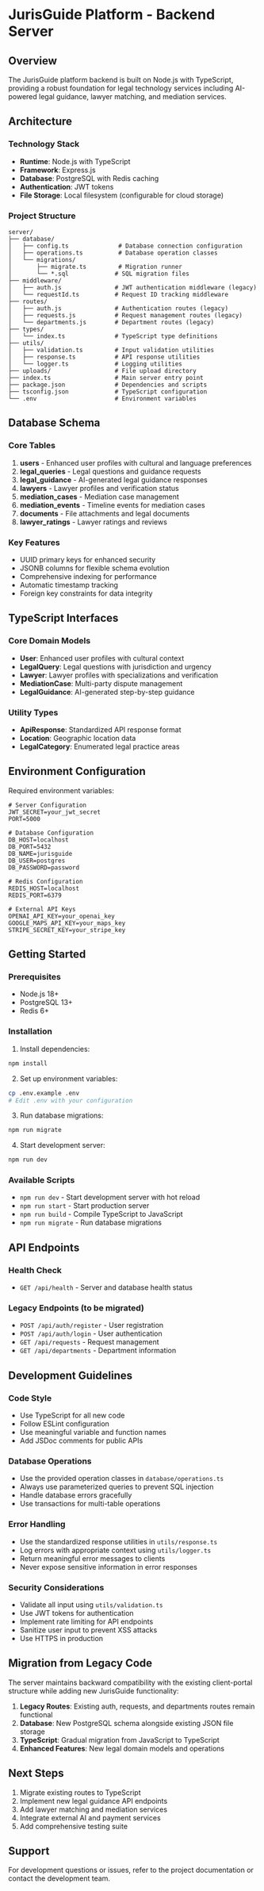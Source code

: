 # JurisGuide Platform - Backend Server

## Overview

The JurisGuide platform backend is built on Node.js with TypeScript, providing a robust foundation for legal technology services including AI-powered legal guidance, lawyer matching, and mediation services.

## Architecture

### Technology Stack
- **Runtime**: Node.js with TypeScript
- **Framework**: Express.js
- **Database**: PostgreSQL with Redis caching
- **Authentication**: JWT tokens
- **File Storage**: Local filesystem (configurable for cloud storage)

### Project Structure

```
server/
├── database/
│   ├── config.ts              # Database connection configuration
│   ├── operations.ts          # Database operation classes
│   └── migrations/
│       ├── migrate.ts         # Migration runner
│       └── *.sql             # SQL migration files
├── middleware/
│   ├── auth.js               # JWT authentication middleware (legacy)
│   └── requestId.ts          # Request ID tracking middleware
├── routes/
│   ├── auth.js               # Authentication routes (legacy)
│   ├── requests.js           # Request management routes (legacy)
│   └── departments.js        # Department routes (legacy)
├── types/
│   └── index.ts              # TypeScript type definitions
├── utils/
│   ├── validation.ts         # Input validation utilities
│   ├── response.ts           # API response utilities
│   └── logger.ts             # Logging utilities
├── uploads/                  # File upload directory
├── index.ts                  # Main server entry point
├── package.json              # Dependencies and scripts
├── tsconfig.json             # TypeScript configuration
└── .env                      # Environment variables
```

## Database Schema

### Core Tables

1. **users** - Enhanced user profiles with cultural and language preferences
2. **legal_queries** - Legal questions and guidance requests
3. **legal_guidance** - AI-generated legal guidance responses
4. **lawyers** - Lawyer profiles and verification status
5. **mediation_cases** - Mediation case management
6. **mediation_events** - Timeline events for mediation cases
7. **documents** - File attachments and legal documents
8. **lawyer_ratings** - Lawyer ratings and reviews

### Key Features

- UUID primary keys for enhanced security
- JSONB columns for flexible schema evolution
- Comprehensive indexing for performance
- Automatic timestamp tracking
- Foreign key constraints for data integrity

## TypeScript Interfaces

### Core Domain Models

- **User**: Enhanced user profiles with cultural context
- **LegalQuery**: Legal questions with jurisdiction and urgency
- **Lawyer**: Lawyer profiles with specializations and verification
- **MediationCase**: Multi-party dispute management
- **LegalGuidance**: AI-generated step-by-step guidance

### Utility Types

- **ApiResponse**: Standardized API response format
- **Location**: Geographic location data
- **LegalCategory**: Enumerated legal practice areas

## Environment Configuration

Required environment variables:

```env
# Server Configuration
JWT_SECRET=your_jwt_secret
PORT=5000

# Database Configuration
DB_HOST=localhost
DB_PORT=5432
DB_NAME=jurisguide
DB_USER=postgres
DB_PASSWORD=password

# Redis Configuration
REDIS_HOST=localhost
REDIS_PORT=6379

# External API Keys
OPENAI_API_KEY=your_openai_key
GOOGLE_MAPS_API_KEY=your_maps_key
STRIPE_SECRET_KEY=your_stripe_key
```

## Getting Started

### Prerequisites

- Node.js 18+
- PostgreSQL 13+
- Redis 6+

### Installation

1. Install dependencies:
```bash
npm install
```

2. Set up environment variables:
```bash
cp .env.example .env
# Edit .env with your configuration
```

3. Run database migrations:
```bash
npm run migrate
```

4. Start development server:
```bash
npm run dev
```

### Available Scripts

- `npm run dev` - Start development server with hot reload
- `npm run start` - Start production server
- `npm run build` - Compile TypeScript to JavaScript
- `npm run migrate` - Run database migrations

## API Endpoints

### Health Check
- `GET /api/health` - Server and database health status

### Legacy Endpoints (to be migrated)
- `POST /api/auth/register` - User registration
- `POST /api/auth/login` - User authentication
- `GET /api/requests` - Request management
- `GET /api/departments` - Department information

## Development Guidelines

### Code Style
- Use TypeScript for all new code
- Follow ESLint configuration
- Use meaningful variable and function names
- Add JSDoc comments for public APIs

### Database Operations
- Use the provided operation classes in `database/operations.ts`
- Always use parameterized queries to prevent SQL injection
- Handle database errors gracefully
- Use transactions for multi-table operations

### Error Handling
- Use the standardized response utilities in `utils/response.ts`
- Log errors with appropriate context using `utils/logger.ts`
- Return meaningful error messages to clients
- Never expose sensitive information in error responses

### Security Considerations
- Validate all input using `utils/validation.ts`
- Use JWT tokens for authentication
- Implement rate limiting for API endpoints
- Sanitize user input to prevent XSS attacks
- Use HTTPS in production

## Migration from Legacy Code

The server maintains backward compatibility with the existing client-portal structure while adding new JurisGuide functionality:

1. **Legacy Routes**: Existing auth, requests, and departments routes remain functional
2. **Database**: New PostgreSQL schema alongside existing JSON file storage
3. **TypeScript**: Gradual migration from JavaScript to TypeScript
4. **Enhanced Features**: New legal domain models and operations

## Next Steps

1. Migrate existing routes to TypeScript
2. Implement new legal guidance API endpoints
3. Add lawyer matching and mediation services
4. Integrate external AI and payment services
5. Add comprehensive testing suite

## Support

For development questions or issues, refer to the project documentation or contact the development team.